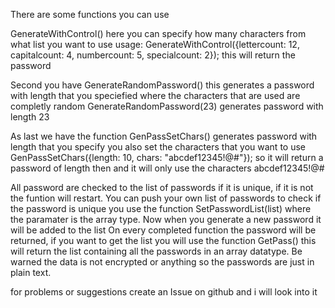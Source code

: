 There are some functions you can use

GenerateWithControl() here you can specify how many characters from what list you want to use usage: GenerateWithControl({lettercount: 12, capitalcount: 4, numbercount: 5, specialcount: 2}); this will return the password

Second you have GenerateRandomPassword() this generates a password with length that you speciefied where the characters that are used are completly random GenerateRandomPassword(23) generates password with length 23

As last we have the function GenPassSetChars() generates password with length that you specify you also set the characters that you want to use GenPassSetChars({length: 10, chars: "abcdef12345!@#"}); so it will return a password of length then and it will only use the characters abcdef12345!@#

All password are checked to the list of passwords if it is unique, if it is not the funtion will restart. You can push your own list of passwords to check if the password is unique you use the function SetPasswordList(list) where the paramater is the array type. Now when you generate a new password it will be added to the list On every completed function the password will be returned, if you want to get the list you will use the function GetPass() this will return the list containing all the passwords in an array datatype. Be warned the data is not encrypted or anything so the passwords are just in plain text.

for problems or suggestions create an Issue on github and i will look into it